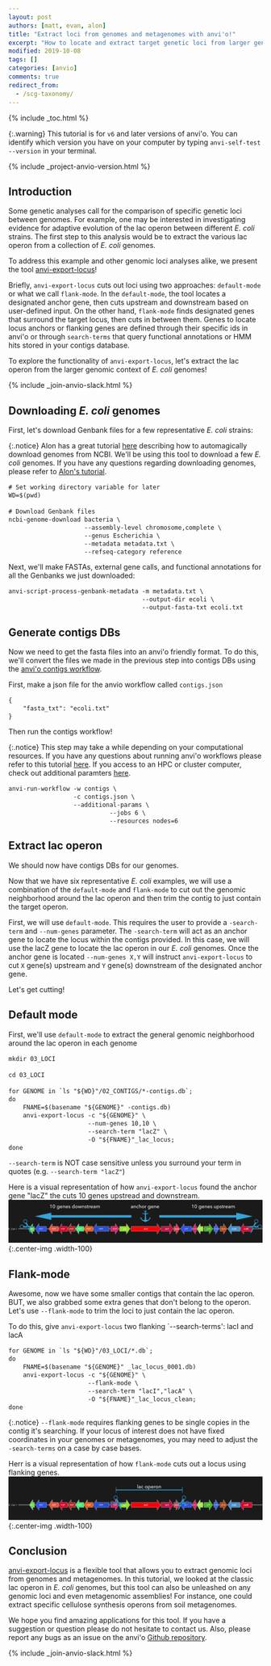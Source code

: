 ```yaml
---
layout: post
authors: [matt, evan, alon]
title: "Extract loci from genomes and metagenomes with anvi'o!"
excerpt: "How to locate and extract target genetic loci from larger genetic context."
modified: 2019-10-08
tags: []
categories: [anvio]
comments: true
redirect_from:
  - /scg-taxonomy/
---
```


{% include _toc.html %}

{:.warning}
This tutorial is for `v6` and later versions of anvi'o. You can identify which version you have on your computer by typing `anvi-self-test --version` in your terminal.

{% include _project-anvio-version.html %}

## Introduction

Some genetic analyses call for the comparison of specific genetic loci between genomes. For example, one may be interested in investigating evidence for adaptive evolution of the lac operon between different _E. coli_ strains. The first step to this analysis would be to extract the various lac operon from a collection of _E. coli_ genomes. 

To address this example and other genomic loci analyses alike, we present the tool [anvi-export-locus](/software/anvio/vignette/#anvi-export-locus)!

Briefly, `anvi-export-locus` cuts out loci using two approaches: `default-mode` or what we call `flank-mode`. In the `default-mode`, the tool locates a designated anchor gene, then cuts upstream and downstream based on user-defined input. On the other hand, `flank-mode` finds designated genes that surround the target locus, then cuts in between them. Genes to locate locus anchors or flanking genes are defined through their specific ids in anvi'o or through `search-terms` that query functional annotations or HMM hits stored in your contigs database.

To explore the functionality of `anvi-export-locus`, let's extract the lac operon from the larger genomic context of _E. coli_ genomes!

{% include _join-anvio-slack.html %}

## Downloading _E. coli_ genomes

First, let's download Genbank files for a few representative _E. coli_ strains:

{:.notice}
Alon has a great tutorial [here](http://merenlab.org/2019/03/14/ncbi-genome-download-magic/) describing how to automagically download genomes from NCBI. We'll be using this tool to download a few _E. coli_ genomes. If you have any questions regarding downloading genomes, please refer to [Alon's tutorial](http://merenlab.org/2019/03/14/ncbi-genome-download-magic/).

```{bash}
# Set working directory variable for later
WD=$(pwd)

# Download Genbank files
ncbi-genome-download bacteria \
                     --assembly-level chromosome,complete \
                     --genus Escherichia \
                     --metadata metadata.txt \
                     --refseq-category reference
```

Next, we'll make FASTAs, external gene calls, and functional annotations for all the Genbanks we just downloaded:
```{bash}
anvi-script-process-genbank-metadata -m metadata.txt \
                                     --output-dir ecoli \
                                     --output-fasta-txt ecoli.txt
```

## Generate contigs DBs
Now we need to get the fasta files into an anvi'o friendly format. To do this, we'll convert the files we made in the previous step into contigs DBs using the [anvi'o contigs workflow](http://merenlab.org/2018/07/09/anvio-snakemake-workflows/#contigs-workflow). 

First, make a json file for the anvio workflow called `contigs.json`
```{bash}
{
    "fasta_txt": "ecoli.txt"
}
```

Then run the contigs workflow! 

{:.notice}
This step may take a while depending on your computational resources. If you have any questions about running anvi'o workflows please refer to this tutorial [here](http://merenlab.org/2018/07/09/anvio-snakemake-workflows/#a-general-introduction-to-essentials). If you access to an HPC or cluster computer, check out additional paramters  [here](http://merenlab.org/2018/07/09/anvio-snakemake-workflows/#running-workflows-on-a-cluster).
```{bash}
anvi-run-workflow -w contigs \
                  -c contigs.json \
                  --additional-params \
                            --jobs 6 \
                            --resources nodes=6
```

## Extract lac operon

We should now have contigs DBs for our genomes. 

Now that we have six representative _E. coli_ examples, we will use a combination of the `default-mode` and `flank-mode` to cut out the genomic neighborhood around the lac operon and then trim the contig to just contain the target operon. 

First, we will use `default-mode`. This requires the user to provide a `-search-term` and `--num-genes` parameter. The `-search-term` will act as an anchor gene to locate the locus within the contigs provided. In this case, we will use the lacZ gene to locate the lac operon in our  _E. coli_ genomes. Once the anchor gene is located `--num-genes X,Y` will instruct `anvi-export-locus` to cut `X` gene(s) upstream and `Y` gene(s) downstream of the designated anchor gene.

Let's get cutting!

## Default mode

First, we'll use `default-mode` to extract the general genomic neighborhood around the lac operon in each genome
```{bash}
mkdir 03_LOCI

cd 03_LOCI

for GENOME in `ls "${WD}"/02_CONTIGS/*-contigs.db`;
do
    FNAME=$(basename "${GENOME}" -contigs.db)
    anvi-export-locus -c "${GENOME}" \
                      --num-genes 10,10 \
                      --search-term "lacZ" \
                      -O "${FNAME}"_lac_locus;
done
```


`--search-term` is NOT case sensitive unless you surround your term in quotes (e.g. `--search-term "lacZ"`)

Here is a visual representation of how `anvi-export-locus` found the anchor gene "lacZ" the cuts 10 genes upstread and downstream.
[![export-locus-defaultmode](/images/export-locus-defaultmode.png)](export-locus-defaultmode.png){:.center-img .width-100}

## Flank-mode

Awesome, now we have some smaller contigs that contain the lac operon. BUT, we also grabbed some extra genes that don't belong to the operon. Let's use `--flank-mode` to trim the loci to just contain the lac operon.

To do this, give `anvi-export-locus` two flanking `--search-terms': lacI and lacA
```{bash}
for GENOME in `ls "${WD}"/03_LOCI/*.db`;
do
    FNAME=$(basename "${GENOME}" _lac_locus_0001.db)
    anvi-export-locus -c "${GENOME}" \
                      --flank-mode \
                      --search-term "lacI","lacA" \
                      -O "${FNAME}"_lac_locus_clean;
done
```

{:.notice}
`--flank-mode` requires flanking genes to be single copies in the contig it's searching. If your locus of interest does not have fixed coordinates in your genomes or metagenomes, you may need to adjust the `-search-terms` on a case by case bases. 

Herr is a visual representation of how `flank-mode` cuts out a locus using flanking genes.
[![export-locus-defaultmode](/images/export-locus-flankmode.png)](export-locus-flankmode.png){:.center-img .width-100}

## Conclusion

[anvi-export-locus](/software/anvio/vignette/#anvi-export-locus) is a flexible tool that allows you to extract genomic loci from genomes and metagenomes. In this tutorial, we looked at the classic lac operon in _E. coli_ genomes, but this tool can also be unleashed on any genomic loci and even metagenomic assemblies! For instance, one could extract specific cellulose synthesis operons from soil metagenomes.

We hope you find amazing applications for this tool. If you have a suggestion or question please do not hesitate to contact us. Also, please report any bugs as an issue on the anvi'o [Github repository](https://github.com/merenlab/anvio).

{% include _join-anvio-slack.html %}

